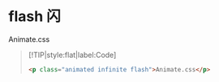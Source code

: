 
# flash 闪

<p class="animated infinite flash">Animate.css</p>

> [!TIP|style:flat|label:Code]
>
> ```html
> <p class="animated infinite flash">Animate.css</p>
> ```